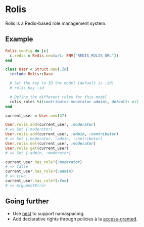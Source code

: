 # Rolis

Rolis is a Redis-based role management system.

## Example

``` ruby
Rolis.config do |c|
  c.redis = Redis.new(url: ENV["REDIS_ROLIS_URL"])
end

class User < Struct.new(:id)
  include Rolis::Base

  # Set the key to ID the model (default is :id)
  # rolis_key :id

  # Define the different roles for this model
  rolis_roles %i(contributor moderator admin), default: nil
end

current_user = User.new(37)

User.rolis.add(current_user, :moderator)
# => Set [:moderator]
User.rolis.add(current_user, :admin, :contributor)
# => Set [:moderator, :admin, :contributor]
User.rolis.del(current_user, :moderator)
User.rolis.get(current_user)
# => Set [:admin, :moderator]

current_user.has_role?(:moderator)
# => false
current_user.has_role?(:admin)
# => true
current_user.has_role?(:foo)
# => ArgumentError
```

## Going further

* Use [nest](https://github.com/soveran/nest) to support namaspacing.
* Add declarative rights through policies à la [access-granted](https://github.com/chaps-io/access-granted).
